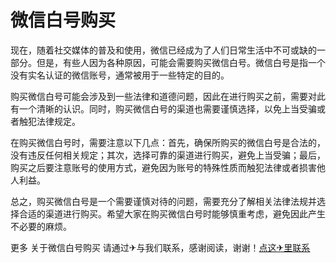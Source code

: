 # 微信白号购买

现在，随着社交媒体的普及和使用，微信已经成为了人们日常生活中不可或缺的一部分。但是，有些人因为各种原因，可能会需要购买微信白号。微信白号是指一个没有实名认证的微信账号，通常被用于一些特定的目的。

购买微信白号可能会涉及到一些法律和道德问题，因此在进行购买之前，需要对此有一个清晰的认识。同时，购买微信白号的渠道也需要谨慎选择，以免上当受骗或者触犯法律规定。

在购买微信白号时，需要注意以下几点：首先，确保所购买的微信白号是合法的，没有违反任何相关规定；其次，选择可靠的渠道进行购买，避免上当受骗；最后，购买之后要注意账号的使用方式，避免因为账号的特殊性质而触犯法律或者损害他人利益。

总之，购买微信白号是一个需要谨慎对待的问题，需要充分了解相关法律法规并选择合适的渠道进行购买。希望大家在购买微信白号时能够慎重考虑，避免因此产生不必要的麻烦。

更多 关于微信白号购买 请通过✈与我们联系，感谢阅读，谢谢！[点这✈里联系](https://ww.k02.cc)
